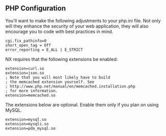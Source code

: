 ## PHP Configuration

You'll want to make the following adjustments to your php.ini file.
Not only will they enhance the security of your web application,
they will also encourage you to code with best practices in mind.

    cgi.fix_pathinfo=0
    short_open_tag = Off
    error_reporting = E_ALL | E_STRICT

NX requires that the following extensions be enabled:

    extension=curl.so
    extension=json.so
    ; Note that you will most likely have to build
    ; the memcached extension yourself. See
    ; http://www.php.net/manual/en/memcached.installation.php 
    ; for more information.
    extension=memcached.so

The extensions below are optional.  Enable them only if you plan 
on using MySQL.

    extension=mysql.so
    extension=mysqli.so
    extension=pdo_mysql.so
